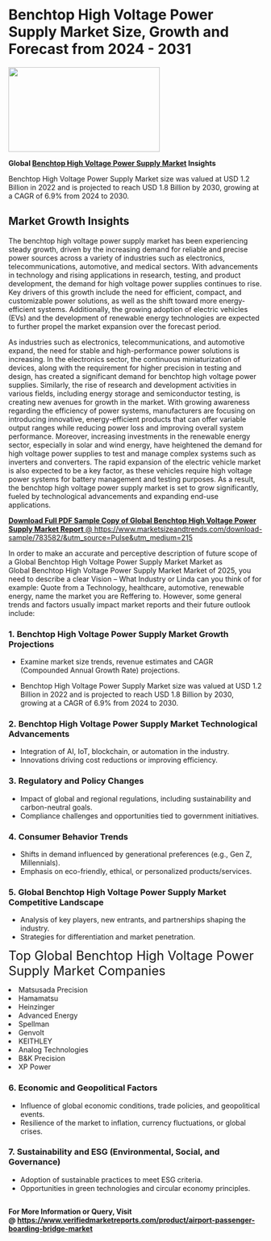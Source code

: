 <H1>Benchtop High Voltage Power Supply Market Size, Growth and Forecast from 2024 - 2031</H1><img class="aligncenter size-medium wp-image-584254" src="https://thirdeyenews.in/wp-content/uploads/2024/09/Global-Market-Research-300x168.jpeg" alt="" width="300" height="168" /><p><strong>Global&nbsp;<a href="https://www.marketsizeandtrends.com/download-sample/783582/&amp;utm_source=Pulse&amp;utm_medium=215">Benchtop High Voltage Power Supply Market</a> Insights</strong></p><p>Benchtop High Voltage Power Supply Market size was valued at USD 1.2 Billion in 2022 and is projected to reach USD 1.8 Billion by 2030, growing at a CAGR of 6.9% from 2024 to 2030.</p><p><h2>Market Growth Insights</h2> <p>The benchtop high voltage power supply market has been experiencing steady growth, driven by the increasing demand for reliable and precise power sources across a variety of industries such as electronics, telecommunications, automotive, and medical sectors. With advancements in technology and rising applications in research, testing, and product development, the demand for high voltage power supplies continues to rise. Key drivers of this growth include the need for efficient, compact, and customizable power solutions, as well as the shift toward more energy-efficient systems. Additionally, the growing adoption of electric vehicles (EVs) and the development of renewable energy technologies are expected to further propel the market expansion over the forecast period.</p> <p><a href="#"></a></p> <p>As industries such as electronics, telecommunications, and automotive expand, the need for stable and high-performance power solutions is increasing. In the electronics sector, the continuous miniaturization of devices, along with the requirement for higher precision in testing and design, has created a significant demand for benchtop high voltage power supplies. Similarly, the rise of research and development activities in various fields, including energy storage and semiconductor testing, is creating new avenues for growth in the market. With growing awareness regarding the efficiency of power systems, manufacturers are focusing on introducing innovative, energy-efficient products that can offer variable output ranges while reducing power loss and improving overall system performance. Moreover, increasing investments in the renewable energy sector, especially in solar and wind energy, have heightened the demand for high voltage power supplies to test and manage complex systems such as inverters and converters. The rapid expansion of the electric vehicle market is also expected to be a key factor, as these vehicles require high voltage power systems for battery management and testing purposes. As a result, the benchtop high voltage power supply market is set to grow significantly, fueled by technological advancements and expanding end-use applications. <p><a href="#"></p><p><span class=""><strong>Download Full PDF Sample Copy of Global Benchtop High Voltage Power Supply Market Report</strong> @ <a href="https://www.marketsizeandtrends.com/download-sample/783582/&amp;utm_source=Pulse&amp;utm_medium=215" target="_blank">https://www.marketsizeandtrends.com/download-sample/783582/&amp;utm_source=Pulse&amp;utm_medium=215</a></span></p><p>In order to make an accurate and perceptive description of future scope of a Global&nbsp;Benchtop High Voltage Power Supply Market Market as Global&nbsp;Benchtop High Voltage Power Supply Market Market of 2025, you need to describe a clear Vision &ndash; What Industry or Linda can you think of for example: Quote from a Technology, healthcare, automotive, renewable energy, name the market you are Reffering to. However, some general trends and factors usually impact market reports and their future outlook include:</p><h3>1.&nbsp;<strong>Benchtop High Voltage Power Supply Market Growth Projections</strong></h3><ul><li>Examine market size trends, revenue estimates and CAGR (Compounded Annual Growth Rate) projections.</li><li><p>Benchtop High Voltage Power Supply Market size was valued at USD 1.2 Billion in 2022 and is projected to reach USD 1.8 Billion by 2030, growing at a CAGR of 6.9% from 2024 to 2030.</p></li></ul><h3>2.&nbsp;<strong>Benchtop High Voltage Power Supply Market Technological Advancements</strong></h3><ul><li>Integration of AI, IoT, blockchain, or automation in the industry.</li><li>Innovations driving cost reductions or improving efficiency.</li></ul><h3>3.&nbsp;<strong>Regulatory and Policy Changes</strong></h3><ul><li>Impact of global and regional regulations, including sustainability and carbon-neutral goals.</li><li>Compliance challenges and opportunities tied to government initiatives.</li></ul><h3>4.&nbsp;<strong>Consumer Behavior Trends</strong></h3><ul><li>Shifts in demand influenced by generational preferences (e.g., Gen Z, Millennials).</li><li>Emphasis on eco-friendly, ethical, or personalized products/services.</li></ul><h3>5.&nbsp;<strong>Global Benchtop High Voltage Power Supply Market Competitive Landscape</strong></h3><ul><li>Analysis of key players, new entrants, and partnerships shaping the industry.</li><li>Strategies for differentiation and market penetration.</li></ul><p data-pm-slice="1 1 []"><span style="color: inherit; font-family: inherit; font-size: 25px;">Top Global Benchtop High Voltage Power Supply Market Companies</span></p><div class="" data-test-id=""><p><li>Matsusada Precision</li><li> Hamamatsu</li><li> Heinzinger</li><li> Advanced Energy</li><li> Spellman</li><li> Genvolt</li><li> KEITHLEY</li><li> Analog Technologies</li><li> B&K Precision</li><li> XP Power</li></p></div><h3>6.&nbsp;<strong>Economic and Geopolitical Factors</strong></h3><ul><li>Influence of global economic conditions, trade policies, and geopolitical events.</li><li>Resilience of the market to inflation, currency fluctuations, or global crises.</li></ul><h3>7.&nbsp;<strong>Sustainability and ESG (Environmental, Social, and Governance)</strong></h3><ul><li>Adoption of sustainable practices to meet ESG criteria.</li><li>Opportunities in green technologies and circular economy principles.</li></ul><h2><strong style="font-size: 14px;">For More Information or Query, Visit @&nbsp;</strong><a style="background-color: #ffffff; font-size: 14px;" href="https://www.marketsizeandtrends.com/report/benchtop-high-voltage-power-supply-market/" target="_blank">https://www.verifiedmarketreports.com/product/airport-passenger-boarding-bridge-market</a></h2>
